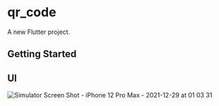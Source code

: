 # qr_code

A new Flutter project.

## Getting Started

## UI

![Simulator Screen Shot - iPhone 12 Pro Max - 2021-12-29 at 01 03 31](https://user-images.githubusercontent.com/71919862/147631707-aa1f75b2-3f31-4679-b15e-2355cd2d5f72.png)

